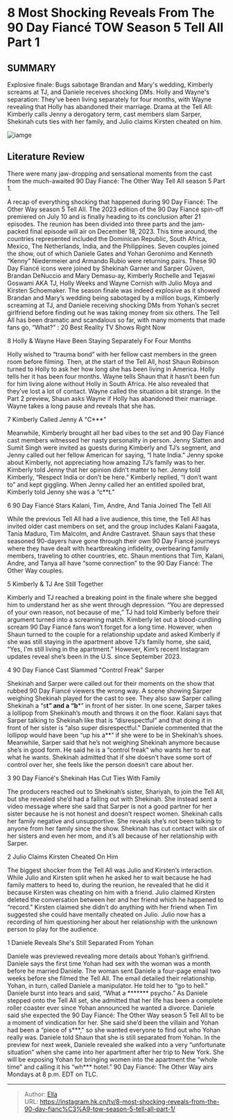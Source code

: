 # 8 Most Shocking Reveals From The 90 Day Fiancé TOW Season 5 Tell All Part 1


## SUMMARY 


 Explosive finale: Bugs sabotage Brandan and Mary&#39;s wedding, Kimberly screams at TJ, and Daniele receives shocking DMs. 
 Holly and Wayne&#39;s separation: They&#39;ve been living separately for four months, with Wayne revealing that Holly has abandoned their marriage. 
 Drama at the Tell All: Kimberly calls Jenny a derogatory term, cast members slam Sarper, Shekinah cuts ties with her family, and Julio claims Kirsten cheated on him. 

![iamge](https://static1.srcdn.com/wordpress/wp-content/uploads/2023/12/embargo-until-monday-12_4-9-p-m-et-8-most-shocking-reveals-from-the-90-day-fiance-_-tow-season-5-tell-all-part-1.jpg)

## Literature Review
There were many jaw-dropping and sensational moments from the cast from the much-awaited 90 Day Fiancé: The Other Way Tell All season 5 Part 1.




A recap of everything shocking that happened during 90 Day Fiancé: The Other Way season 5 Tell All. The 2023 edition of the 90 Day Fiancé spin-off premiered on July 10 and is finally heading to its conclusion after 21 episodes. The reunion has been divided into three parts and the jam-packed final episode will air on December 18, 2023. This time around, the countries represented included the Dominican Republic, South Africa, Mexico, The Netherlands, India, and the Philippines. Seven couples joined the show, out of which Daniele Gates and Yohan Geronimo and Kenneth “Kenny” Niedermeier and Armando Rubio were returning pairs.
These 90 Day Fiancé icons were joined by Shekinah Garner and Sarper Güven, Brandan DeNuccio and Mary Demasu-ay, Kimberly Rochelle and Tejaswi Goswami AKA TJ, Holly Weeks and Wayne Cornish with Julio Moya and Kirsten Schoemaker. The season finale was indeed explosive as it showed Brandan and Mary’s wedding being sabotaged by a million bugs, Kimberly screaming at TJ, and Daniele receiving shocking DMs from Yohan’s secret girlfriend before finding out he was taking money from six others. The Tell All has been dramatic and scandalous so far, with many moments that made fans go, “What?”
 : 20 Best Reality TV Shows Right Now









 








 8  Holly &amp; Wayne Have Been Staying Separately For Four Months 


 







Holly wished to “trauma bond” with her fellow cast members in the green room before filming. Then, at the start of the Tell All, host Shaun Robinson turned to Holly to ask her how long she has been living in America. Holly tells her it has been four months. Wayne tells Shaun that it hasn’t been fun for him living alone without Holly in South Africa. He also revealed that they’ve lost a lot of contact. Wayne called the situation a bit strange. In the Part 2 preview, Shaun asks Wayne if Holly has abandoned their marriage. Wayne takes a long pause and reveals that she has.





 7  Kimberly Called Jenny A &#34;C***&#34; 


Meanwhile, Kimberly brought all her bad vibes to the set and 90 Day Fiancé cast members witnessed her nasty personality in person. Jenny Slatten and Sumit Singh were invited as guests during Kimberly and TJ’s segment, and Jenny called out her fellow American for saying, “I hate India.” Jenny spoke about Kimberly, not appreciating how amazing TJ’s family was to her. Kimberly told Jenny that her opinion didn’t matter to her. Jenny told Kimberly, “Respect India or don’t be here.” Kimberly replied, “I don’t want to” and kept giggling. When Jenny called her an entitled spoiled brat, Kimberly told Jenny she was a “c**t.”





 6  90 Day Fiancé Stars Kalani, Tim, Andre, And Tania Joined The Tell All 


 







While the previous Tell All had a live audience, this time, the Tell All has invited older cast members on set, and the group includes Kalani Faagata, Tania Maduro, Tim Malcolm, and Andre Castravet. Shaun says that these seasoned 90-dayers have gone through their own 90 Day Fiancé journeys where they have dealt with heartbreaking infidelity, overbearing family members, traveling to other countries, etc. Shaun mentions that Tim, Kalani, Andre, and Tanya all have “some connection” to the 90 Day Fiancé: The Other Way couples.





 5  Kimberly &amp; TJ Are Still Together 
        

Kimberly and TJ reached a breaking point in the finale where she begged him to understand her as she went through depression. “You are depressed of your own reason, not because of me,” TJ had told Kimberly before their argument turned into a screaming match. Kimberly let out a blood-curdling scream 90 Day Fiancé fans won’t forget for a long time. However, when Shaun turned to the couple for a relationship update and asked Kimberly if she was still staying in the apartment above TJ’s family home, she said, “Yes, I&#39;m still living in the apartment.” However, Kim’s recent Instagram updates reveal she’s been in the U.S. since September 2023.





 4  90 Day Fiancé Cast Slammed &#34;Control Freak&#34; Sarper 


Shekinah and Sarper were called out for their moments on the show that rubbed 90 Day Fiancé viewers the wrong way. A scene showing Sarper weighing Shekinah played for the cast to see. They also saw Sarper calling Shekinah a “s**t” and a “b***” in front of her sister. In one scene, Sarper takes a lollipop from Shekinah’s mouth and throws it on the floor. Kalani says that Sarper talking to Shekinah like that is “disrespectful” and that doing it in front of her sister is “also super disrespectful.” Daniele commented that the lollipop would have been “up his a**” if she were to be in Shekinah’s shoes.
Meanwhile, Sarper said that he’s not weighing Shekinah anymore because she’s in good form. He said he is a “control freak” who wants her to eat what he wants. Shekinah admitted that if she doesn’t have some sort of control over her, she feels like the person doesn’t care about her.





 3  90 Day Fiancé&#39;s Shekinah Has Cut Ties With Family 
        

The producers reached out to Shekinah’s sister, Shariyah, to join the Tell All, but she revealed she’d had a falling out with Shekinah. She instead sent a video message where she said that Sarper is not a good partner for her sister because he is not honest and doesn’t respect women. Shekinah calls her family negative and unsupportive. She reveals she’s not been talking to anyone from her family since the show. Shekinah has cut contact with six of her sisters and even her mom, and it’s all because of her relationship with Sarper.





 2  Julio Claims Kirsten Cheated On Him 
        

The biggest shocker from the Tell All was Julio and Kirsten’s interaction. While Julio and Kirsten split when he asked her to wait because he had family matters to heed to, during the reunion, he revealed that he did it because Kirsten was cheating on him with a friend. Julio claimed Kirsten deleted the conversation between her and her friend which he happened to “record.” Kirsten claimed she didn’t do anything with her friend when Tim suggested she could have mentally cheated on Julio. Julio now has a recording of him questioning her about her relationship with the unknown person to play for the audience.





 1  Daniele Reveals She&#39;s Still Separated From Yohan 


 







Daniele was previewed revealing more details about Yohan’s girlfriend. Daniele says the first time Yohan had sex with the woman was a month before he married Daniele. The woman sent Daniele a four-page email two weeks before she filmed the Tell All. The email detailed their relationship. Yohan, in turn, called Daniele a manipulator. He told her to “go to hell.” Daniele burst into tears and said, “What a ******* psycho.” As Daniele stepped onto the Tell All set, she admitted that her life has been a complete roller coaster ever since Yohan announced he wanted a divorce.
Daniele said she expected the 90 Day Fiancé: The Other Way season 5 Tell All to be a moment of vindication for her. She said she’d been the villain and Yohan had been a “piece of s***,&#34; so she wanted everyone to find out who Yohan really was. Daniele told Shaun that she is still separated from Yohan. In the preview for next week, Daniele revealed she walked into a very “unfortunate situation” when she came into her apartment after her trip to New York. She will be exposing Yohan for bringing women into the apartment the “whole time” and calling it his “wh*** hotel.”
90 Day Fiancé: The Other Way airs Mondays at 8 p.m. EDT on TLC. 



---

> Author: [Ella](https://instagram.hk.cn/)  
> URL: https://instagram.hk.cn/tv/8-most-shocking-reveals-from-the-90-day-fianc%C3%A9-tow-season-5-tell-all-part-1/  

